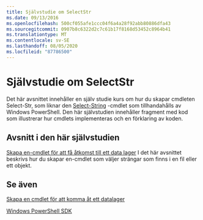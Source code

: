```yaml
---
title: Självstudie om SelectStr
ms.date: 09/13/2016
ms.openlocfilehash: 500cf055afe1ccc04f6a4a28f92abb80886dfa43
ms.sourcegitcommit: 0907b8c6322d2c7c61b17f8168d53452c8964b41
ms.translationtype: MT
ms.contentlocale: sv-SE
ms.lasthandoff: 08/05/2020
ms.locfileid: "87786500"
---
```

# <a name="selectstr-tutorial"></a>Självstudie om SelectStr

Det här avsnittet innehåller en själv studie kurs om hur du skapar cmdleten Select-Str, som liknar den [Select-String](/powershell/module/microsoft.powershell.utility/select-string) -cmdlet som tillhandahålls av Windows PowerShell. Den här självstudien innehåller fragment med kod som illustrerar hur cmdlets implementeras och en förklaring av koden.

## <a name="topic-in-this-tutorial"></a>Avsnitt i den här självstudien

[Skapa en-cmdlet för att få åtkomst till ett data lager](./creating-a-cmdlet-to-access-a-data-store.md) I det här avsnittet beskrivs hur du skapar en-cmdlet som väljer strängar som finns i en fil eller ett objekt.

## <a name="see-also"></a>Se även

[Skapa en cmdlet för att komma åt ett datalager](./creating-a-cmdlet-to-access-a-data-store.md)

[Windows PowerShell SDK](../windows-powershell-reference.md)
